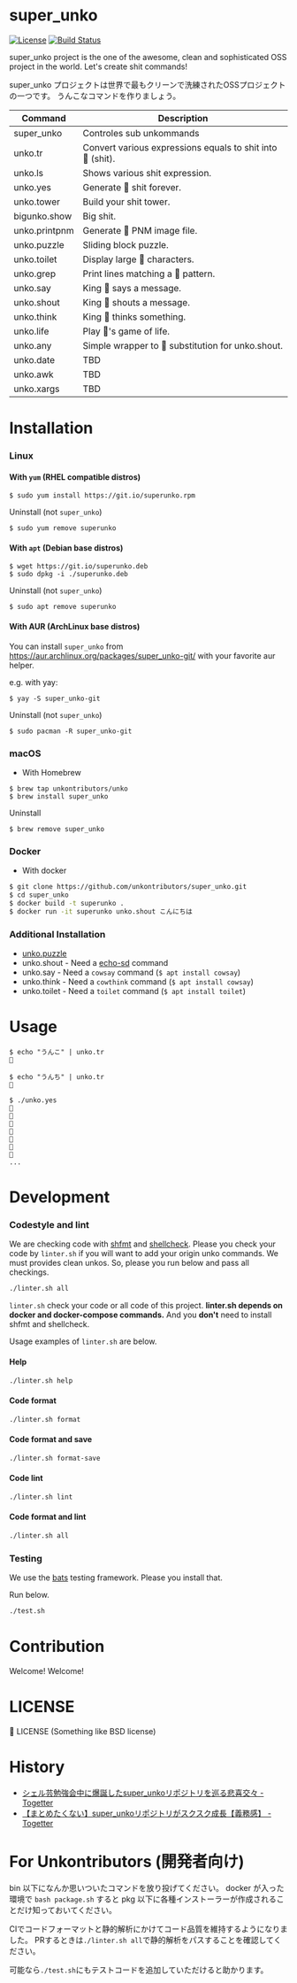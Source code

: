 super_unko
===========================================
[![License](https://img.shields.io/badge/license-%F0%9F%92%A9-orange.svg)](./LICENSE)
[![Build Status](https://travis-ci.org/unkontributors/super_unko.svg?branch=master)](https://travis-ci.org/unkontributors/super_unko)

super_unko project is the one of the awesome, clean and sophisticated OSS project in the world.
Let's create shit commands!

super_unko プロジェクトは世界で最もクリーンで洗練されたOSSプロジェクトの一つです。
うんこなコマンドを作りましょう。

| Command       | Description |
|---------------|-------------|
| super_unko    | Controles sub unkommands |
| unko.tr       | Convert various expressions equals to shit into 💩 (shit). |
| unko.ls       | Shows various shit expression. |
| unko.yes      | Generate 💩 shit forever. |
| unko.tower    | Build your shit tower. |
| bigunko.show  | Big shit. |
| unko.printpnm | Generate 💩 PNM image file. |
| unko.puzzle   | Sliding block puzzle. |
| unko.toilet   | Display large 💩 characters. |
| unko.grep     | Print lines matching a 💩 pattern. |
| unko.say      | King 💩 says a message. |
| unko.shout    | King 💩 shouts a message. |
| unko.think    | King 💩 thinks something. |
| unko.life     | Play 💩's game of life. |
| unko.any      | Simple wrapper to 💩 substitution for unko.shout. |
| unko.date     | TBD |
| unko.awk      | TBD |
| unko.xargs    | TBD |

Installation
========================

### Linux

#### With `yum` (RHEL compatible distros)

```
$ sudo yum install https://git.io/superunko.rpm
```

Uninstall (not `super_unko`)

```
$ sudo yum remove superunko
```


#### With `apt` (Debian base distros)

```
$ wget https://git.io/superunko.deb
$ sudo dpkg -i ./superunko.deb
```

Uninstall (not `super_unko`)

```
$ sudo apt remove superunko
```

#### With AUR (ArchLinux base distros)

You can install `super_unko` from https://aur.archlinux.org/packages/super_unko-git/ with your favorite aur helper.

e.g. with yay:

```
$ yay -S super_unko-git
```

Uninstall (not `super_unko`)

```
$ sudo pacman -R super_unko-git
```

### macOS

* With Homebrew

```
$ brew tap unkontributors/unko
$ brew install super_unko
```

Uninstall

```
$ brew remove super_unko
```

### Docker

* With docker

```bash
$ git clone https://github.com/unkontributors/super_unko.git
$ cd super_unko
$ docker build -t superunko .
$ docker run -it superunko unko.shout こんにちは
```

### Additional Installation

- [unko.puzzle](./doc/unko.puzzle.md)
- unko.shout - Need a [echo-sd](https://github.com/fumiyas/home-commands) command
- unko.say - Need a `cowsay` command (`$ apt install cowsay`)
- unko.think - Need a `cowthink` command (`$ apt install cowsay`)
- unko.toilet - Need a `toilet` command (`$ apt install toilet`)

Usage
========================

```
$ echo "うんこ" | unko.tr
💩

$ echo "うんち" | unko.tr
💩

$ ./unko.yes
💩
💩
💩
💩
💩
💩
💩
...
```

Development
========================

### Codestyle and lint

We are checking code with [shfmt](https://github.com/mvdan/sh) and [shellcheck](https://github.com/koalaman/shellcheck).
Please you check your code by `linter.sh` if you will want to add your origin unko commands.
We must provides clean unkos.
So, please you run below and pass all checkings.

```bash
./linter.sh all
```

`linter.sh` check your code or all code of this project.
**linter.sh depends on docker and docker-compose commands.**
And you **don't** need to install shfmt and shellcheck.

Usage examples of `linter.sh` are below.

#### Help

```bash
./linter.sh help
```

#### Code format

```bash
./linter.sh format
```

#### Code format and save

```bash
./linter.sh format-save
```

#### Code lint

```bash
./linter.sh lint
```

#### Code format and lint

```bash
./linter.sh all
```

### Testing

We use the [bats](https://github.com/sstephenson/bats) testing framework.
Please you install that.

Run below.

```bash
./test.sh
```

Contribution
========================
Welcome! Welcome!

LICENSE
==============
💩 LICENSE
 (Something like BSD license)

History
==============

* [シェル芸勉強会中に爆誕したsuper_unkoリポジトリを巡る悲喜交々 - Togetter](https://togetter.com/li/1144376)
* [【まとめたくない】super_unkoリポジトリがスクスク成長【義務感】 - Togetter](https://togetter.com/li/1145304)

For Unkontributors (開発者向け)
========================
bin 以下になんか思いついたコマンドを放り投げてください。
docker が入った環境で `bash package.sh` すると pkg 以下に各種インストーラーが作成されることだけ知っておいてください。

CIでコードフォーマットと静的解析にかけてコード品質を維持するようになりました。
PRするときは`./linter.sh all`で静的解析をパスすることを確認してください。

可能なら`./test.sh`にもテストコードを追加していただけると助かります。
